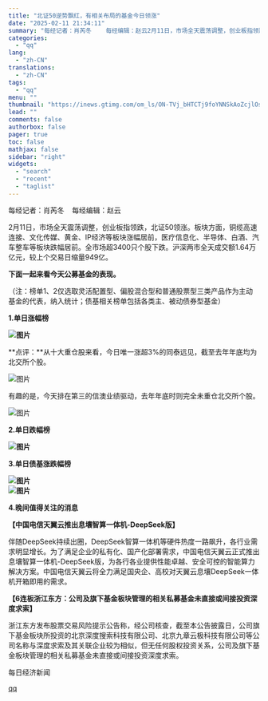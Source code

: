 ```yaml
---
title: "北证50逆势飘红，有相关布局的基金今日领涨"
date: "2025-02-11 21:34:11"
summary: "每经记者：肖芮冬    每经编辑：赵云2月11日，市场全天震荡调整，创业板指领跌，北证50领涨。板块..."
categories:
  - "qq"
lang:
  - "zh-CN"
translations:
  - "zh-CN"
tags:
  - "qq"
menu: ""
thumbnail: "https://inews.gtimg.com/om_ls/ON-TVj_bHTCTj9foYNNSkAoZcjlOsqFltITbkK1DjQA1MAA_640360/0"
lead: ""
comments: false
authorbox: false
pager: true
toc: false
mathjax: false
sidebar: "right"
widgets:
  - "search"
  - "recent"
  - "taglist"
---
```


每经记者：肖芮冬    每经编辑：赵云

2月11日，市场全天震荡调整，创业板指领跌，北证50领涨。板块方面，铜缆高速连接、文化传媒、黄金、IP经济等板块涨幅居前，医疗信息化、半导体、白酒、汽车整车等板块跌幅居前。全市场超3400只个股下跌。沪深两市全天成交额1.64万亿元，较上个交易日缩量949亿。

**下面一起来看今天公募基金的表现。**

（注：榜单1、2仅选取灵活配置型、偏股混合型和普通股票型三类产品作为主动基金的代表，纳入统计；债基相关榜单包括各类主、被动债券型基金）

**1.单日涨幅榜**

**![图片](https://inews.gtimg.com/om_bt/OdB_doxPOgzuUWpRUC7I4HG7256QX6cQzxDWTME-ClguMAA/641)**

**点评：**从十大重仓股来看，今日唯一涨超3%的同泰远见，截至去年年底均为北交所个股。

![图片](https://inews.gtimg.com/om_bt/Oxyt0nD-g40lLB0ssuB1gr0HcjF0goqXILvLLsmtwcKDgAA/641)

有趣的是，今天排在第三的信澳业绩驱动，去年年底时则完全未重仓北交所个股。

![图片](https://inews.gtimg.com/om_bt/O5lux5yvOoYDz5wsNtIgHkSYR96MNSM4FBKPOpIVPBsAMAA/641)

**2.单日跌幅榜**

****![图片](https://inews.gtimg.com/om_bt/OFwFJ0yTq1XtcLF9A9MGPvNq_rrZvv_somTnnR9xajkFgAA/641)****

**3.单日债基涨跌幅榜**

****![图片](https://inews.gtimg.com/om_bt/Ot9grwe7tbIW3Akfs3vz-pE8tvkiqobqAxthrb80hg6RoAA/641)  
![图片](https://inews.gtimg.com/om_bt/O4qWfRogL8SRbCVOPb98_WYtdLa_xeMOAh12n9MEUlZ0EAA/641)****

**4.晚间值得关注的消息**

**【中国电信天翼云推出息壤智算一体机-DeepSeek版】**

伴随DeepSeek持续出圈，DeepSeek智算一体机等硬件热度一路飙升，各行业需求明显增长。为了满足企业的私有化、国产化部署需求，中国电信天翼云正式推出息壤智算一体机-DeepSeek版，为各行各业提供性能卓越、安全可控的智能算力解决方案。中国电信天翼云将全力满足国央企、高校对天翼云息壤DeepSeek一体机开箱即用的需求。

**【6连板浙江东方：公司及旗下基金板块管理的相关私募基金未直接或间接投资深度求索】**

浙江东方发布股票交易风险提示公告称，经公司核查，截至本公告披露日，公司旗下基金板块所投资的北京深度搜索科技有限公司、北京九章云极科技有限公司等公司名称与深度求索及其关联企业较为相似，但无任何股权投资关系，公司及旗下基金板块管理的相关私募基金未直接或间接投资深度求索。

  

每日经济新闻

[qq](https://new.qq.com/rain/a/20250211A08LHQ00)
